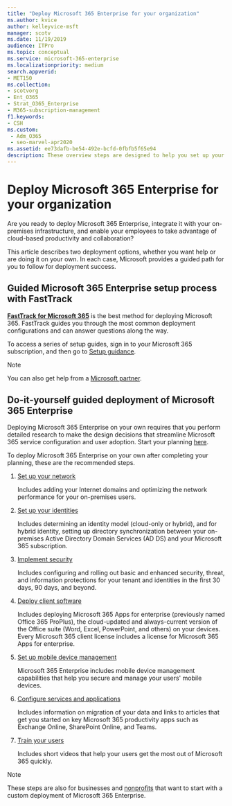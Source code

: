 ```yaml
---
title: "Deploy Microsoft 365 Enterprise for your organization"
ms.author: kvice
author: kelleyvice-msft
manager: scotv
ms.date: 11/19/2019
audience: ITPro
ms.topic: conceptual
ms.service: microsoft-365-enterprise
ms.localizationpriority: medium
search.appverid:
- MET150
ms.collection:
- scotvorg
- Ent_O365
- Strat_O365_Enterprise
- M365-subscription-management
f1.keywords:
- CSH
ms.custom: 
 - Adm_O365
 - seo-marvel-apr2020
ms.assetid: ee73dafb-be54-492e-bcfd-0fbfb5f65e94
description: These overview steps are designed to help you set up your network, create your identities, deploy Microsoft 365 Apps, and migrate your data.
---
```


# Deploy Microsoft 365 Enterprise for your organization

Are you ready to deploy Microsoft 365 Enterprise, integrate it with your on-premises infrastructure, and enable your employees to take advantage of cloud-based productivity and collaboration?

This article describes two deployment options, whether you want help or are doing it on your own. In each case, Microsoft provides a guided path for you to follow for deployment success.

## Guided Microsoft 365 Enterprise setup process with FastTrack

**[FastTrack for Microsoft 365](https://www.microsoft.com/fasttrack/microsoft-365)** is the best method for deploying Microsoft 365. FastTrack guides you through the most common deployment configurations and can answer questions along the way. 

To access a series of setup guides, sign in to your Microsoft 365 subscription, and then go to [Setup guidance](https://aka.ms/o365fasttrack).

>[!Note]
>You can also get help from a [Microsoft partner](https://www.microsoft.com/solution-providers/home).
>

## Do-it-yourself guided deployment of Microsoft 365 Enterprise

Deploying Microsoft 365 Enterprise on your own requires that you perform detailed research to make the design decisions that streamline Microsoft 365 service configuration and user adoption. Start your planning [here](get-your-organization-ready-for-office-365.md).

To deploy Microsoft 365 Enterprise on your own after completing your planning, these are the recommended steps.

1. [Set up your network](set-up-network-for-microsoft-365.md)

   Includes adding your Internet domains and optimizing the network performance for your on-premises users.
 
2. [Set up your identities](protect-your-global-administrator-accounts.md)

   Includes determining an identity model (cloud-only or hybrid), and for hybrid identity, setting up directory synchronization between your on-premises Active Directory Domain Services (AD DS) and your Microsoft 365 subscription.

3. [Implement security](/office365/securitycompliance/security-roadmap)

   Includes configuring and rolling out basic and enhanced security, threat, and information protections for your tenant and identities in the first 30 days, 90 days, and beyond.
 
4. [Deploy client software](/DeployOffice/deployment-guide-microsoft-365-apps)

   Includes deploying Microsoft 365 Apps for enterprise (previously named Office 365 ProPlus), the cloud-updated and always-current version of the Office suite (Word, Excel, PowerPoint, and others) on your devices. Every Microsoft 365 client license includes a license for Microsoft 365 Apps for enterprise.
 
5. [Set up mobile device management](https://support.office.com/article/set-up-mobile-device-management-mdm-in-office-365-dd892318-bc44-4eb1-af00-9db5430be3cd)

   Microsoft 365 Enterprise includes mobile device management capabilities that help you secure and manage your users' mobile devices.
 
6. [Configure services and applications](configure-services-and-applications.md)

   Includes information on migration of your data and links to articles that get you started on key Microsoft 365 productivity apps such as Exchange Online, SharePoint Online, and Teams.
 
7. [Train your users](/office365/admin/admin-overview/get-started-with-office-365#training-resources-for-your-users)

   Includes short videos that help your users get the most out of Microsoft 365 quickly.
 

>[!Note]
>These steps are also for businesses and [nonprofits](https://go.microsoft.com/fwlink/?LinkId=627221) that want to start with a custom deployment of Microsoft 365 Enterprise. 
>